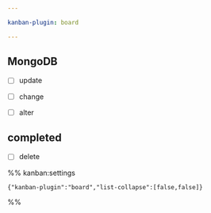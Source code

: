 ```yaml
---

kanban-plugin: board

---
```


## MongoDB

- [ ] update
- [ ] change
- [ ] alter


## completed

- [ ] delete




%% kanban:settings
```
{"kanban-plugin":"board","list-collapse":[false,false]}
```
%%